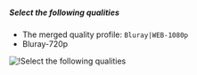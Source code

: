 <!-- markdownlint-disable MD041-->
##### Select the following qualities

- The merged quality profile: `Bluray|WEB-1080p`
- Bluray-720p

![!Select the following qualities](/SQP/images/1-select-qualities.png)
<!-- markdownlint-enable MD041-->
